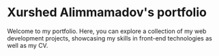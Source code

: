 # Xurshed Alimmamadov's portfolio
Welcome to my portfolio. Here, you can explore a collection of my web development projects, showcasing my skills in front-end technologies as well as my CV.
